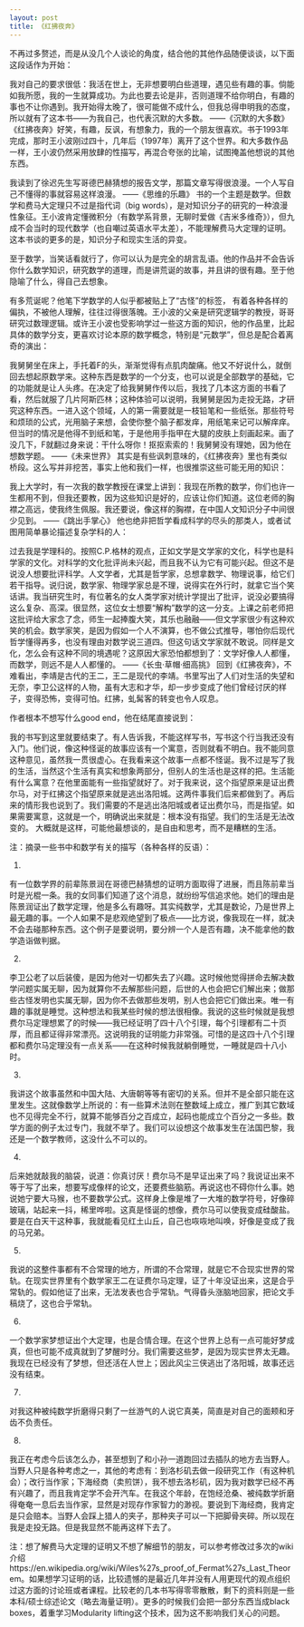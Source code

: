 ```yaml
---
layout: post
title: 《红拂夜奔》
---
```

不再过多赘述，而是从没几个人谈论的角度，结合他的其他作品随便谈谈，以下面这段话作为开始：

我对自己的要求很低：我活在世上，无非想要明白些道理，遇见些有趣的事。倘能如我所愿，我的一生就算成功。为此也要去论是非，否则道理不给你明白，有趣的事也不让你遇到。我开始得太晚了，很可能做不成什么，但我总得申明我的态度，所以就有了这本书——为我自己，也代表沉默的大多数。 ——《沉默的大多数》
《红拂夜奔》好笑，有趣，反讽，有想象力，我的一个朋友很喜欢。书于1993年完成，那时王小波刚过四十，几年后（1997年）离开了这个世界。和大多数作品一样，王小波仍然采用放肆的性描写，再混合夸张的比喻，试图掩盖他想说的其他东西。

我读到了徐迟先生写哥德巴赫猜想的报告文学，那篇文章写得很浪漫。一个人写自己不懂得的事就容易这样浪漫。 ——《思维的乐趣》
书的一个主题是数学。但数学和费马大定理只不过是指代词（big words），是对知识分子的研究的一种浪漫性象征。王小波肯定懂微积分（有数学系背景，无聊时爱做《吉米多维奇》），但九成不会当时的现代数学（也自嘲过英语水平太差），不能理解费马大定理的证明。这本书谈的更多的是，知识分子和现实生活的异变。

至于数学，当笑话看就行了，你可以认为是完全的胡言乱语。他的作品并不会告诉你什么数学知识，研究数学的道理，而是讲荒诞的故事，并且讲的很有趣。至于他隐喻了什么，得自己去想象。

有多荒诞呢？他笔下学数学的人似乎都被贴上了“古怪”的标签， 有着各种各样的偏执，不被他人理解，往往过得很落魄。王小波的父亲是研究逻辑学的教授，哥哥研究过数理逻辑。或许王小波也受影响学过一些这方面的知识，他的作品里，比起具体的数学分支，更喜欢讨论本原的数学概念，特别是“元数学”，但总是配合着离奇的演出：

我舅舅坐在床上，手托着F的头，渐渐觉得有点肌肉酸痛。他又不好说什么，就倒回去想起原数学来。这种东西是数学的一个分支，也可以说是全部数学的基础，它的功能就是让人头疼。在决定了给我舅舅作传以后，我找了几本这方面的书看了看，然后就服了几片阿斯匹林；这种体验可以说明，我舅舅是因为走投无路，才研究这种东西。一进入这个领域，人的第一需要就是一枝铅笔和一些纸张。那些符号和烦琐的公式，光用脑子来想，会使你整个脑子都发痒，用纸笔来记可以解痒痒。但当时的情况是他得不到纸和笔，于是他用手指甲在大腿的皮肤上刻画起来。画了没几下，F就翻过身来说：干什么呀你！抠抠索索的！我舅舅没有理她，因为他在想数学题。 ——《未来世界》
其实是有些讽刺意味的，《红拂夜奔》里也有类似桥段。这么写并非挖苦，事实上他和我们一样，也很推崇这些可能无用的知识：

我上大学时，有一次我的数学教授在课堂上讲到：我现在所教的数学，你们也许一生都用不到，但我还要教，因为这些知识是好的，应该让你们知道。这位老师的胸襟之高远，使我终生佩服。我还要说，像这样的胸襟，在中国人文知识分子中间很少见到。 ——《跳出手掌心》
他也绝非把哲学看成科学的尽头的那类人，或者试图用简单暴论描述复杂学科的人：

过去我是学理科的。按照C.P.格林的观点，正如文学是文学家的文化，科学也是科学家的文化。对科学的文化批评尚未兴起，而且我不认为它有可能兴起。但这不是说没人想要批评科学。人文学者，尤其是哲学家，总想拿数学、物理说事，给它们若干指导。说归说，数学家、物理学家总是不理，说得实在外行时，就拿它当个笑话讲。我当研究生时，有位著名的女人类学家对统计学提出了批评，说没必要搞得这么复杂、高深。很显然，这位女士想要“解构”数学的这一分支。上课之前老师把这批评给大家念了念，师生一起捧腹大笑，其乐也融融——但文学家很少有这种欢笑的机会。数学家笑，是因为假如一个人不演算，也不做公式推导，哪怕你后现代哲学懂得再多，也没有理由对数学说三道四。但这句话文学家就不敢说。同样是文化，怎么会有这种不同的境遇呢？这原因大家恐怕都想到了：文学好像人人都懂，而数学，则远不是人人都懂的。 
——《长虫·草帽·细高挑》
回到《红拂夜奔》，不难看出，李靖是古代的王二，王二是现代的李靖。书里写出了人们对生活的失望和无奈，李卫公这样的人物，虽有大志和才华，却一步步变成了他们曾经讨厌的样子，变得恐怖，变得可怕。红拂，虬髯客的转变也令人叹息。

作者根本不想写什么good end，他在结尾直接说到：

我的书写到这里就要结束了。有人告诉我，不能这样写书，写书这个行当我还没有入门。他们说，像这种怪诞的故事应该有一个寓意，否则就看不明白。我不能同意这种意见，虽然我一贯很虚心。在我看来这个故事一点都不怪诞。我不过是写了我的生活，当然这个生活有真实和想象两部分，但别人的生活也是这样的把。生活能有什么寓意？在他里面能有一些指望就好了。对于我来说，这个指望原来是证出费尔马，对于红拂这个指望原来就是逃出洛阳城。这两件事我们后来都做到了。再后来的情形我也说到了。我们需要的不是逃出洛阳城或者证出费尔马，而是指望。如果需要寓意，这就是一个，明确说出来就是：根本没有指望。我们的生活是无法改变的。
大概就是这样，可能他最想谈的，是自由和思考，而不是糟糕的生活。



注：摘录一些书中和数学有关的描写（各种各样的反语）：

1.

有一位数学界的前辈陈景润在哥德巴赫猜想的证明方面取得了进展，而且陈前辈当时是光棍一条。我的女同事们知道了这个消息，就纷纷写信追求他。她们的理由是陈景润证出了数学定理，他是多么有趣呀。其实纯数学，尤其是数论，乃是世界上最无趣的事。一个人如果不是悲观绝望到了极点——比方说，像我现在一样，就决不会去碰那种东西。这个例子是要说明，要分辨一个人是否有趣，决不能拿他的数学造诣做判据。

2.

李卫公老了以后装傻，是因为他对一切都失去了兴趣。这时候他觉得拼命去解决数学问题实属无聊，因为就算你不去解那些问题，后世的人也会把它们解出来；做那些古怪发明也实属无聊，因为你不去做那些发明，别人也会把它们做出来。唯一有趣的事就是睡觉。这种想法和我某些时候的想法很相像。我说的这些时候就是我想费尔马定理想累了的时候——我已经证明了四十八个引理，每个引理都有二十页厚，而且都证得非常漂亮。这说明我的证明能力非常强。可惜的是这四十八个引理都和费尔马定理没有一点关系——在这种时候我就躺倒睡觉，一睡就是四十八小时。

3.

我讲这个故事虽然和中国大陆、大唐朝等等有密切的关系。但并不是全部只能在这里发生。这就像数学上所说的：有一些算术法则在整数域上成立，推广到其它数域也不见得完全不行，就算不能够百分之百成立，起码也能成立个百分之一多些。数学方面的例子太过专门，我就不举了。我们可以设想这个故事发生在法国巴黎，我还是一个数学教师，这没什么不可以的。

4.

后来她就敲我的脑袋，说道：你真讨厌！费尔马不是早证出来了吗？我说证出来不等于写了出来，想要写成像样的论文，还要费些脑筋。再说这也不碍你什么事。她说她宁要大马猴，也不要数学公式。这样身上像是堆了一大堆的数学符号，好像碎玻璃，站起来一抖，稀里哗啦。这真是怪诞的想像，费尔马可以使我变成硅酸盐。要是在白天干这种事，我就能看见红土山丘，自己也咴咴地叫唤，好像是变成了我的马兄弟。

5.

我说的这整件事都有不合常理的地方，所谓的不合常理，就是它不合现实世界的常轨。在现实世界里有个数学家王二在证费尔马定理，证了十年没证出来，这是合乎常轨的。假如他证了出来，无法发表也合乎常轨。气得昏头涨脑地回家，把论文手稿烧了，这也合乎常轨。

6.

一个数学家梦想证出个大定理，也是合情合理。在这个世界上总有一点可能好梦成真，但也可能不成真就到了梦醒时分。我们需要这些梦，是因为现实世界太无趣。我现在已经没有了梦想，但还活在人世上；因此风尘三侠逃出了洛阳城，故事还远没有结束。

7.

对我这种被纯数学折磨得只剩了一丝游气的人说它真美，简直是对自己的面颊和牙齿不负责任。

8.

我正在考虑今后该怎么办，甚至想到了和小孙一道跑回过去插队的地方去当野人。当野人只是各种考虑之一，其他的考虑有：到洛杉矶去做一段研究工作（有这种机会）；改行当作家；下海经商（卖煎饼），我不想去洛杉矶，因为我对数学已经不再有兴趣了，而且我肯定学不会开汽车。在我这个年龄，在饱经沧桑、被纯数学折磨得奄奄一息后去当作家，显然是对现存作家智力的渺视。要说到下海经商，我肯定是只会赔本。当野人会踩上猎人的夹子，那种夹子可以一下把脚骨夹碎。所以现在我是走投无路。但是我显然不能再这样下去了。


注：想了解费马大定理的证明又不想了解细节的朋友，可以参考修改过多次的wiki介绍https://en.wikipedia.org/wiki/Wiles%27s_proof_of_Fermat%27s_Last_Theorem。如果想学习证明的话，比较遗憾的是最近几年并没有人用更现代的观点组织过这方面的讨论班或者课程。比较老的几本书写得零零散散，剩下的资料则是一些本科/硕士综述论文（略去海量证明）。更多的时候我们会把一部分东西当成black boxes，着重学习Modularity lifting这个技术，因为这不影响我们关心的问题。
